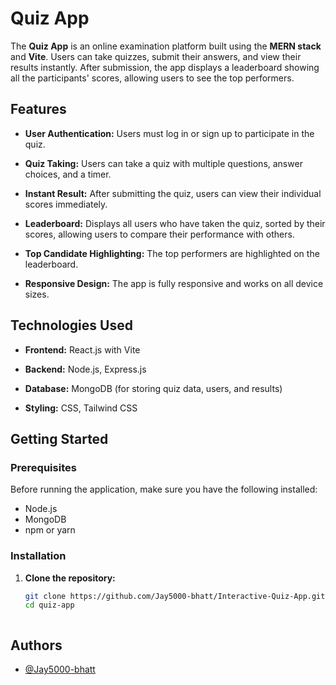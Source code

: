 # Quiz App

The **Quiz App** is an online examination platform built using the **MERN stack** and **Vite**. Users can take quizzes, submit their answers, and view their results instantly. After submission, the app displays a leaderboard showing all the participants' scores, allowing users to see the top performers.

## Features

- **User Authentication:** Users must log in or sign up to participate in the quiz.

- **Quiz Taking:** Users can take a quiz with multiple questions, answer choices, and a timer.
- **Instant Result:** After submitting the quiz, users can view their individual scores immediately.
- **Leaderboard:** Displays all users who have taken the quiz, sorted by their scores, allowing users to compare their performance with others.
- **Top Candidate Highlighting:** The top performers are highlighted on the leaderboard.
- **Responsive Design:** The app is fully responsive and works on all device sizes.

## Technologies Used

- **Frontend:** React.js with Vite

- **Backend:** Node.js, Express.js
- **Database:** MongoDB (for storing quiz data, users, and results)
- **Styling:** CSS, Tailwind CSS


## Getting Started

### Prerequisites

Before running the application, make sure you have the following installed:

- Node.js
- MongoDB
- npm or yarn

### Installation

1. **Clone the repository:**
   ```bash
   git clone https://github.com/Jay5000-bhatt/Interactive-Quiz-App.git
   cd quiz-app



## Authors

- [@Jay5000-bhatt](https://github.com/Jay5000-bhatt)
